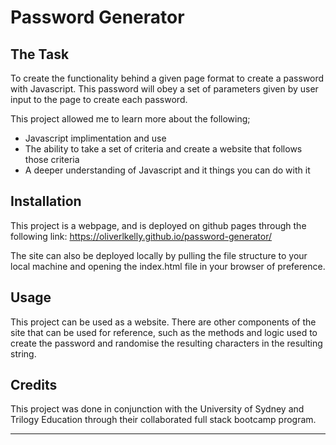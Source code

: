 # Password Generator

## The Task

To create the functionality behind a given page format to create a password with Javascript. This password will obey a set of parameters given by user input to the page to create each password.

This project allowed me to learn more about the following;
- Javascript implimentation and use
- The ability to take a set of criteria and create a website that follows those criteria
- A deeper understanding of Javascript and it things you can do with it

## Installation

This project is a webpage, and is deployed on github pages through the following link:
    https://oliverlkelly.github.io/password-generator/

The site can also be deployed locally by pulling the file structure to your local machine and opening the index.html file in your browser of preference.

## Usage

This project can be used as a website. There are other components of the site that can be used for reference, such as the methods and logic used to create the password and randomise the resulting characters in the resulting string.

## Credits

This project was done in conjunction with the University of Sydney and Trilogy Education through their collaborated full stack bootcamp program.

---
